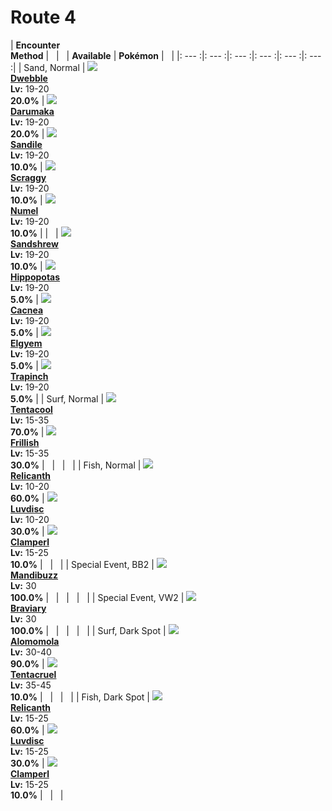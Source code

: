 # Route 4

| __Encounter<br>Method__ | &nbsp; | &nbsp; | __Available__ | __Pokémon__ | &nbsp; |
|: --- :|: --- :|: --- :|: --- :|: --- :|: --- :|
| Sand, Normal | ![][557] <br> __[Dwebble]__ <br> __Lv:__ 19-20 <br> __20.0%__ | ![][554] <br> __[Darumaka]__ <br> __Lv:__ 19-20 <br> __20.0%__ | ![][551] <br> __[Sandile]__ <br> __Lv:__ 19-20 <br> __10.0%__ | ![][559] <br> __[Scraggy]__ <br> __Lv:__ 19-20 <br> __10.0%__ | ![][322] <br> __[Numel]__ <br> __Lv:__ 19-20 <br> __10.0%__ |
| &nbsp; | ![][27] <br> __[Sandshrew]__ <br> __Lv:__ 19-20 <br> __10.0%__ | ![][449] <br> __[Hippopotas]__ <br> __Lv:__ 19-20 <br> __5.0%__ | ![][331] <br> __[Cacnea]__ <br> __Lv:__ 19-20 <br> __5.0%__ | ![][605] <br> __[Elgyem]__ <br> __Lv:__ 19-20 <br> __5.0%__ | ![][328] <br> __[Trapinch]__ <br> __Lv:__ 19-20 <br> __5.0%__ |
| Surf, Normal | ![][72] <br> __[Tentacool]__ <br> __Lv:__ 15-35 <br> __70.0%__ | ![][592] <br> __[Frillish]__ <br> __Lv:__ 15-35 <br> __30.0%__ | &nbsp; | &nbsp; | &nbsp; |
| Fish, Normal | ![][369] <br> __[Relicanth]__ <br> __Lv:__ 10-20 <br> __60.0%__ | ![][370] <br> __[Luvdisc]__ <br> __Lv:__ 10-20 <br> __30.0%__ | ![][366] <br> __[Clamperl]__ <br> __Lv:__ 15-25 <br> __10.0%__ | &nbsp; | &nbsp; |
| Special Event, BB2 | ![][630] <br> __[Mandibuzz]__ <br> __Lv:__ 30 <br> __100.0%__ | &nbsp; | &nbsp; | &nbsp; | &nbsp; |
| Special Event, VW2 | ![][628] <br> __[Braviary]__ <br> __Lv:__ 30 <br> __100.0%__ | &nbsp; | &nbsp; | &nbsp; | &nbsp; |
| Surf, Dark Spot | ![][594] <br> __[Alomomola]__ <br> __Lv:__ 30-40 <br> __90.0%__ | ![][73] <br> __[Tentacruel]__ <br> __Lv:__ 35-45 <br> __10.0%__ | &nbsp; | &nbsp; | &nbsp; |
| Fish, Dark Spot | ![][369] <br> __[Relicanth]__ <br> __Lv:__ 15-25 <br> __60.0%__ | ![][370] <br> __[Luvdisc]__ <br> __Lv:__ 15-25 <br> __30.0%__ | ![][366] <br> __[Clamperl]__ <br> __Lv:__ 15-25 <br> __10.0%__ | &nbsp; | &nbsp; |


[557]: ../img/animated/557.gif
[Dwebble]: ../../pokemons/557/
[554]: ../img/animated/554.gif
[Darumaka]: ../../pokemons/554/
[551]: ../img/animated/551.gif
[Sandile]: ../../pokemons/551/
[559]: ../img/animated/559.gif
[Scraggy]: ../../pokemons/559/
[322]: ../img/animated/322.gif
[Numel]: ../../pokemons/322/
[27]: ../img/animated/27.gif
[Sandshrew]: ../../pokemons/027/
[449]: ../img/animated/449.gif
[Hippopotas]: ../../pokemons/449/
[331]: ../img/animated/331.gif
[Cacnea]: ../../pokemons/331/
[605]: ../img/animated/605.gif
[Elgyem]: ../../pokemons/605/
[328]: ../img/animated/328.gif
[Trapinch]: ../../pokemons/328/
[72]: ../img/animated/72.gif
[Tentacool]: ../../pokemons/072/
[592]: ../img/animated/592.gif
[Frillish]: ../../pokemons/592/
[369]: ../img/animated/369.gif
[Relicanth]: ../../pokemons/369/
[370]: ../img/animated/370.gif
[Luvdisc]: ../../pokemons/370/
[366]: ../img/animated/366.gif
[Clamperl]: ../../pokemons/366/
[630]: ../img/animated/630.gif
[Mandibuzz]: ../../pokemons/630/
[628]: ../img/animated/628.gif
[Braviary]: ../../pokemons/628/
[594]: ../img/animated/594.gif
[Alomomola]: ../../pokemons/594/
[73]: ../img/animated/73.gif
[Tentacruel]: ../../pokemons/073/
